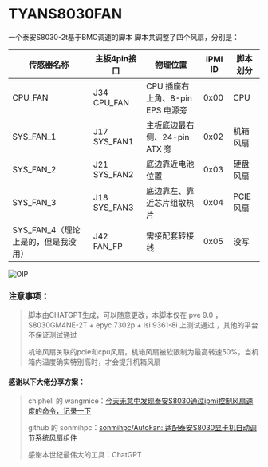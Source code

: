 # TYANS8030FAN

一个泰安S8030-2t基于BMC调速的脚本
脚本共调整了四个风扇，分别是：

| 传感器名称                          | 主板4pin接口 | 物理位置                         | IPMI ID | 脚本划分 |
| ----------------------------------- | ------------ | -------------------------------- | ------- | -------- |
| CPU_FAN                             | J34 CPU_FAN  | CPU 插座右上角、8-pin EPS 电源旁 | 0x00    | CPU      |
| SYS_FAN_1                           | J17 SYS_FAN1 | 主板底边最右侧、24-pin ATX 旁    | 0x02    | 机箱风扇 |
| SYS_FAN_2                           | J21 SYS_FAN2 | 底边靠近电池位置                 | 0x03    | 硬盘风扇 |
| SYS_FAN_3                           | J18 SYS_FAN3 | 底边靠左、靠近芯片组散热片       | 0x04    | PCIE风扇 |
| SYS_FAN_4（理论上是的，但是我没用） | J42 FAN_FP   | 需接配套转接线                   | 0x05    | 没写     |

![OIP](https://github.com/user-attachments/assets/c22dcecc-78c2-4465-8da9-1e041163bf96)



### 注意事项：

> 脚本由CHATGPT生成，可以随意更改，本脚本仅在 pve 9.0 ， S8030GM4NE-2T + epyc 7302p + lsi 9361-8i 上测试通过 ，其他的平台不保证测试通过
>
> 机箱风扇关联的pcie和cpu风扇，机箱风扇被软限制为最高转速50%，当机箱内温度确实特别高时，才会提升机箱风扇



#### 感谢以下大佬分享方案：

> chiphell 的 wangmice：[今天无意中发现泰安S8030通过ipmi控制风扇速度的命令，记录一下](https://www.chiphell.com/thread-2604921-1-1.html)
>
> github 的 sonmihpc：[sonmihpc/AutoFan: 适配泰安S8030显卡机自动调节系统风扇组件](https://github.com/sonmihpc/AutoFan)
>
> 感谢本世纪最伟大的工具：ChatGPT
